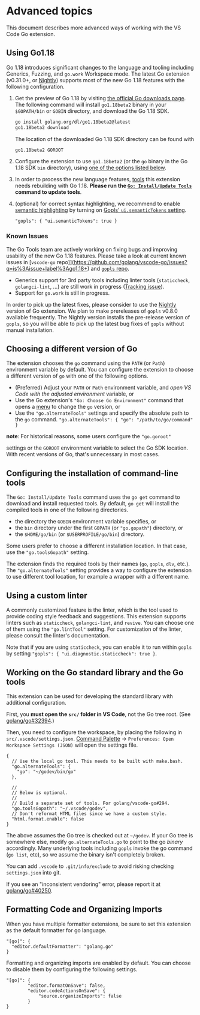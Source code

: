 # Advanced topics

This document describes more advanced ways of working with the VS Code Go
extension.

## Using Go1.18

Go 1.18 introduces significant changes to the language and tooling including
Generics, Fuzzing, and `go.work` Workspace mode. 
The latest Go extension (v0.31.0+, or [Nightly](./nightly.md)) supports most 
of the new Go 1.18 features with the following configuration.

1. Get the preview of Go 1.18 by visiting [the official Go downloads page](https://go.dev/dl/#go1.18beta2).
The following command will install `go1.18beta2` binary in your `$GOPATH/bin`
or `GOBIN` directory, and download the Go 1.18 SDK.
    ```sh
    go install golang.org/dl/go1.18beta2@latest
    go1.18beta2 download
    ```

    The location of the downloaded Go 1.18 SDK directory can be found with
    ```sh
    go1.18beta2 GOROOT
    ```

2. Configure the extension to use `go1.18beta2`
(or the `go` binary in the Go 1.18 SDK `bin` directory), using [one of
the options listed below](https://github.com/golang/vscode-go/blob/master/docs/advanced.md#choosing-a-different-version-of-go).

3. In order to process the new language features, [tools](./tools.md) this extension
needs rebuilding with Go 1.18. **Please run the [`Go: Install/Update Tools`](commands.md#go-installupdate-tools)
command to update tools**.

4. (optional) for correct syntax highlighting, we recommend to enable 
[semantic highlighting](https://code.visualstudio.com/api/language-extensions/semantic-highlight-guide)
by turning on [Gopls' `ui.semanticTokens` setting](https://github.com/golang/vscode-go/blob/master/docs/settings.md#uisemantictokens).
    ```
    "gopls": { "ui.semanticTokens": true }
    ```

### Known Issues

The Go Tools team are actively working on fixing bugs and improving usability
of the new Go 1.18 features. Please take a look at current known issues in [`vscode-go` repo]](https://github.com/golang/vscode-go/issues?q=is%3Aissue+label%3Ago1.18+) and [`gopls` repo](https://github.com/golang/go/milestone/244).

  * Generics support for 3rd party tools including linter tools (`staticcheck`, `golangci-lint`, ...)
are still work in progress ([Tracking issue](https://github.com/golang/go/issues/50558)).
  * Support for `go.work` is still in progress.

In order to pick up the latest fixes, please consider to use the [Nightly](./nightly.md) version of
Go extension. We plan to make prereleases of `gopls` v0.8.0 available frequently.
The Nightly version installs the pre-release version of `gopls`, so you will be able to pick up the
latest bug fixes of `gopls` without manual installation.

## Choosing a different version of Go

The extension chooses the `go` command using the `PATH` (or `Path`) environment
variable by default. You can configure the extension to choose a different
version of `go` with one of the following options.

* (Preferred) Adjust your `PATH` or `Path` environment variable, and *open VS
  Code with the adjusted environment* variable, or
* Use the Go extension's `"Go: Choose Go Environment"` command that opens a
  [menu](ui.md) to change the `go` version, or
* Use the `"go.alternateTools"` settings and specify the absolute path to the
  `go` command. `"go.alternateTools": { "go": "/path/to/go/command" }`

**note**: For historical reasons, some users configure the `"go.goroot"`

settings or the `GOROOT` environment variable to select the Go SDK location.
With recent versions of Go, that's unnecessary in most cases.

## Configuring the installation of command-line tools

The `Go: Install/Update Tools` command uses the `go get` command to download and
install requested tools. By default, `go get` will install the compiled tools in
one of the following directories.

* the directory the `GOBIN` environment variable specifies, or
* the `bin` directory under the first `GOPATH` (or `"go.gopath"`) directory, or
* the `$HOME/go/bin` (or `$USERPROFILE/go/bin`) directory.

Some users prefer to choose a different installation location. In that case, use
the `"go.toolsGopath"` setting.

The extension finds the required tools by their names (`go`, `gopls`, `dlv`,
etc.). The `"go.alternateTools"` setting provides a way to configure the
extension to use different tool location, for example a wrapper with a different
name.

## Using a custom linter

A commonly customized feature is the linter, which is the tool used to provide
coding style feedback and suggestions. This extension supports linters such as
`staticcheck`, `golangci-lint`, and `revive`. You can choose one of them using
the `"go.lintTool"` setting. For customization of the linter, please consult the
linter's documentation.

Note that if you are using `staticcheck`, you can enable it to run within
`gopls` by setting `"gopls": { "ui.diagnostic.staticcheck": true }`.

## Working on the Go standard library and the Go tools

This extension can be used for developing the standard library with additional
configuration.

First, you **must open the `src/` folder in VS Code**, not the Go tree root.
(See [golang/go#32394](https://github.com/golang/go/issues/32394).)

Then, you need to configure the workspace, by placing the following in
`src/.vscode/settings.json`. [Command Palette] ->
`Preferences: Open Workspace Settings (JSON)` will open the settings file.

```json5
{
  // Use the local go tool. This needs to be built with make.bash.
  "go.alternateTools": {
    "go": "~/godev/bin/go"
  },

  //
  // Below is optional.
  //
  // Build a separate set of tools. For golang/vscode-go#294.
  "go.toolsGopath": "~/.vscode/godev",
  // Don't reformat HTML files since we have a custom style.
  "html.format.enable": false
}
```

The above assumes the Go tree is checked out at `~/godev`. If your Go tree is
somewhere else, modify `go.alternateTools.go` to point to the go *binary*
accordingly. Many underlying tools including `gopls` invoke the go command
(`go list`, etc), so we assume the binary isn't completely broken.

You can add `.vscode` to `.git/info/exclude` to avoid risking checking
`settings.json` into git.

If you see an "inconsistent vendoring" error, please report it at
[golang/go#40250](https://github.com/golang/go/issues/40250).

## Formatting Code and Organizing Imports

When you have multiple formatter extensions, be sure to set this
extension as the default formatter for go language.
```json5
"[go]": {
  "editor.defaultFormatter": "golang.go"
}
```

Formatting and organizing imports are enabled by default. You
can choose to disable them by configuring the following settings.

```json5
"[go]": {
        "editor.formatOnSave": false,
        "editor.codeActionsOnSave": {
            "source.organizeImports": false
        }
}
```

[Command Palette]: https://code.visualstudio.com/docs/getstarted/userinterface#_command-palette
